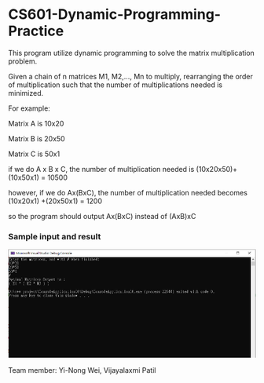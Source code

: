 # CS601-Dynamic-Programming-Practice

This program utilize dynamic programming to solve the matrix multiplication problem.

Given a chain of n matrices M1, M2,…, Mn to multiply, rearranging the order of multiplication such that the number of multiplications needed is minimized.

For example:

Matrix A is 10x20

Matrix B is 20x50

Matrix C is 50x1

if we do A x B x C, the number of multiplication needed is (10x20x50)+(10x50x1) = 10500

however, if we do Ax(BxC), the number of multiplication needed becomes (10x20x1) +(20x50x1) = 1200

so the program should output Ax(BxC) instead of (AxB)xC

### Sample input and result

<img src='result.PNG' title='result' alt='result' />

Team member: Yi-Nong Wei, Vijayalaxmi Patil

